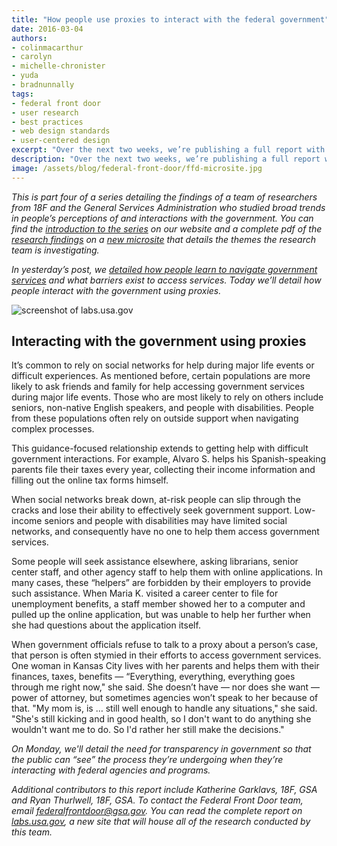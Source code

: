 ```yaml
---
title: "How people use proxies to interact with the federal government"
date: 2016-03-04
authors:
- colinmacarthur
- carolyn
- michelle-chronister
- yuda
- bradnunnally
tags:
- federal front door
- user research
- best practices
- web design standards
- user-centered design
excerpt: "Over the next two weeks, we’re publishing a full report with findings from our research to better understand the public's overall experience interacting with the federal government and their attitudes about sharing information with government agencies. In today’s installment, we detail how people interact with the government using proxies."
description: "Over the next two weeks, we’re publishing a full report with findings from our research to better understand the public's overall experience interacting with the federal government and their attitudes about sharing information with government agencies. In today’s installment, we detail how people interact with the government using proxies."
image: /assets/blog/federal-front-door/ffd-microsite.jpg
---
```



_This is part four of a series detailing the findings of a team of researchers from 18F and the General Services Administration who studied broad trends in people’s perceptions of and interactions with the government. You can find the [introduction to the series](https://18f.gsa.gov/2016/03/01/what-we-learned-after-interviewing-people-about-their-interactions-with-the-federal-government/) on our website and a complete pdf of the [research findings](https://labs.usa.gov/#research-report) on a [new microsite](https://labs.usa.gov/) that details the themes the research team is investigating._

_In yesterday’s post, we [detailed how people learn to navigate government services](https://18f.gsa.gov/2016/03/03/how-people-learn-to-navigate-government-services/) and what barriers exist to access services. Today we’ll detail how people interact with the government using proxies._

![screenshot of labs.usa.gov]({{site.baseurl}}/assets/blog/federal-front-door/ffd-microsite.jpg)


## Interacting with the government using proxies 

It’s common to rely on  social networks for help during major life events or difficult experiences. As mentioned before, certain populations are more likely to ask friends and family for help accessing government services during major life events. Those who are most likely to rely on others include seniors, non-native English speakers, and people with disabilities. People from these populations often rely on outside support when navigating complex processes.

This guidance-focused relationship extends to getting help with difficult government interactions. For example, Alvaro S. helps his Spanish-speaking parents file their taxes every year, collecting their income information and filling out the online tax forms himself. 

When social networks break down,  at-risk people can slip through the cracks and lose their ability to effectively seek government support. Low-income seniors and people with disabilities may have limited social networks, and consequently have no one to help them access government services. 

Some people will seek assistance elsewhere, asking librarians, senior center staff, and other agency staff to help them with online applications.  In many cases, these “helpers” are forbidden by their employers to provide such assistance. When Maria K. visited a career center to file for unemployment benefits, a staff member showed her to a computer and pulled up the online application, but was unable to help her further when she had questions about the application itself.  

When government officials refuse to talk to a proxy about a person’s case, that person is often stymied in their efforts to access government services. One woman in Kansas City lives with her parents and helps them with their finances, taxes, benefits — “Everything, everything, everything goes through me right now," she said. She doesn’t have — nor does she want — power of attorney, but sometimes agencies won’t speak to her because of that. "My mom is, is … still well enough to handle any situations," she said. "She's still kicking and in good health, so I don't want to do anything she wouldn't want me to do. So I'd rather her still make the decisions."

_On Monday, we'll detail the need for transparency in government so that the public can “see” the process they’re undergoing when they’re interacting with federal agencies and programs._



_Additional contributors to this report include Katherine Garklavs, 18F, GSA and Ryan Thurlwell, 18F, GSA. To contact the Federal Front Door team, email [federalfrontdoor@gsa.gov](mailto:federalfrontdoor@gsa.gov). You can read the complete report on [labs.usa.gov](https://labs.usa.gov), a new site that will house all of the research conducted by this team._






